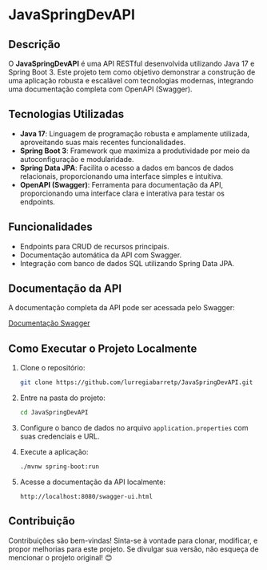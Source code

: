 # JavaSpringDevAPI

## Descrição

O **JavaSpringDevAPI** é uma API RESTful desenvolvida utilizando Java 17 e Spring Boot 3. Este projeto tem como objetivo demonstrar a construção de uma aplicação robusta e escalável com tecnologias modernas, integrando uma documentação completa com OpenAPI (Swagger).

## Tecnologias Utilizadas

- **Java 17**: Linguagem de programação robusta e amplamente utilizada, aproveitando suas mais recentes funcionalidades.
- **Spring Boot 3**: Framework que maximiza a produtividade por meio da autoconfiguração e modularidade.
- **Spring Data JPA**: Facilita o acesso a dados em bancos de dados relacionais, proporcionando uma interface simples e intuitiva.
- **OpenAPI (Swagger)**: Ferramenta para documentação da API, proporcionando uma interface clara e interativa para testar os endpoints.

## Funcionalidades

- Endpoints para CRUD de recursos principais.
- Documentação automática da API com Swagger.
- Integração com banco de dados SQL utilizando Spring Data JPA.

## Documentação da API

A documentação completa da API pode ser acessada pelo Swagger:

[Documentação Swagger](https://sdw-2023-prd.up.railway.app/swagger-ui.html)

## Como Executar o Projeto Localmente

1. Clone o repositório:
   ```bash
   git clone https://github.com/lurregiabarretp/JavaSpringDevAPI.git
   ```

2. Entre na pasta do projeto:
   ```bash
   cd JavaSpringDevAPI
   ```

3. Configure o banco de dados no arquivo `application.properties` com suas credenciais e URL.

4. Execute a aplicação:
   ```bash
   ./mvnw spring-boot:run
   ```

5. Acesse a documentação da API localmente:
   ```
   http://localhost:8080/swagger-ui.html
   ```

## Contribuição

Contribuições são bem-vindas! Sinta-se à vontade para clonar, modificar, e propor melhorias para este projeto. Se divulgar sua versão, não esqueça de mencionar o projeto original! 😊

